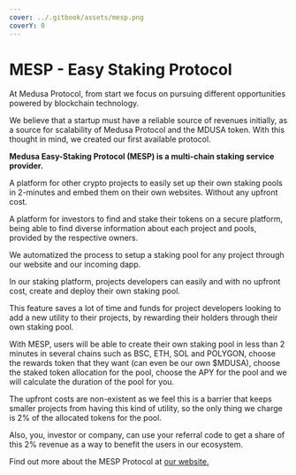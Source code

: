```yaml
---
cover: ../.gitbook/assets/mesp.png
coverY: 0
---
```


# MESP - Easy Staking Protocol

At Medusa Protocol, from start we focus on pursuing different opportunities powered by blockchain technology.

We believe that a startup must have a reliable source of revenues initially, as a source for scalability of Medusa Protocol and the MDUSA token. With this thought in mind, we created our first available protocol.

**Medusa Easy-Staking Protocol (MESP) is a multi-chain staking service provider.**&#x20;

A platform for other crypto projects to easily set up their own staking pools in 2-minutes and embed them on their own websites. Without any upfront cost.

A platform for investors to find and stake their tokens on a secure platform, being able to find diverse information about each project and pools, provided by the respective owners.

We automatized the process to setup a staking pool for any project through our website and our incoming dapp.

In our staking platform, projects developers can easily and with no upfront cost, create and deploy their own staking pool.&#x20;

This feature saves a lot of time and funds for project developers looking to add a new utility to their projects, by rewarding their holders through their own staking pool.

With MESP, users will be able to create their own staking pool in less than 2 minutes in several chains such as BSC, ETH, SOL and POLYGON, choose the rewards token that they want (can even be our own $MDUSA), choose the staked token allocation for the pool, choose the APY for the pool and we will calculate the duration of the pool for you.

The upfront costs are non-existent as we feel this is a barrier that keeps smaller projects from having this kind of utility, so the only thing we charge is 2% of the allocated tokens for the pool.

Also, you, investor or company, can use your referral code to get a share of this 2% revenue as a way to benefit the users in our ecosystem.&#x20;

Find out more about the MESP Protocol at [our website.](https://medusaprotocol.com/staking-as-a-service)
